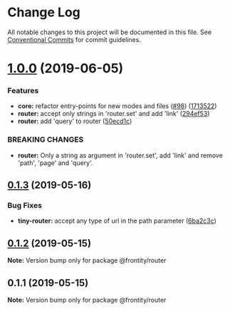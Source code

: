 # Change Log

All notable changes to this project will be documented in this file.
See [Conventional Commits](https://conventionalcommits.org) for commit guidelines.

# [1.0.0](https://github.com/frontity/frontity/compare/@frontity/router@0.1.3...@frontity/router@1.0.0) (2019-06-05)


### Features

* **core:** refactor entry-points for new modes and files ([#98](https://github.com/frontity/frontity/issues/98)) ([1713522](https://github.com/frontity/frontity/commit/1713522))
* **router:** accept only strings in 'router.set' and add 'link' ([294ef53](https://github.com/frontity/frontity/commit/294ef53))
* **router:** add 'query' to router ([50ecd1c](https://github.com/frontity/frontity/commit/50ecd1c))


### BREAKING CHANGES

* **router:** Only a string as argument in 'router.set', add 'link' and remove 'path', 'page' and 'query'.





## [0.1.3](https://github.com/frontity/frontity/compare/@frontity/router@0.1.2...@frontity/router@0.1.3) (2019-05-16)


### Bug Fixes

* **tiny-router:** accept any type of url in the path parameter ([6ba2c3c](https://github.com/frontity/frontity/commit/6ba2c3c))





## [0.1.2](https://github.com/frontity/frontity/compare/@frontity/router@0.1.1...@frontity/router@0.1.2) (2019-05-15)

**Note:** Version bump only for package @frontity/router





## 0.1.1 (2019-05-15)

**Note:** Version bump only for package @frontity/router
